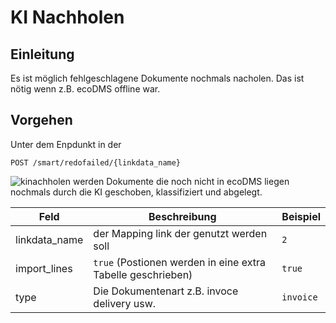 # KI Nachholen 


## Einleitung 
Es ist möglich fehlgeschlagene Dokumente nochmals nacholen.
Das ist nötig wenn z.B. ecoDMS offline war. 

## Vorgehen

Unter dem Enpdunkt in der

```POST /smart/redofailed/{linkdata_name}``` 

![kinachholen](kinachholen.png)
werden Dokumente die noch nicht in ecoDMS liegen nochmals durch die KI geschoben, klassifiziert und abgelegt.




|Feld     |	Beschreibung                        	| Beispiel |
|----------|------------------------------------| -------------|
|linkdata_name|der Mapping link der genutzt werden soll |```2```|
|import_lines |	```true```  (Postionen werden in eine extra Tabelle geschrieben) | ```true```|
|type| Die Dokumentenart z.B. invoce delivery usw. | ```invoice``` |